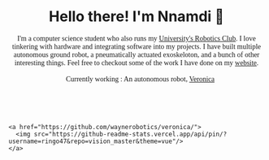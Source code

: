 <h1 align='center'> Hello there! I'm Nnamdi 👋</h1>

<p align="center" style="font-family:'Roboto mono'"> I'm a computer science student who also runs my <a href="https://github.com/waynerobotics">University's Robotics Club</a>.
 I love tinkering with hardware and integrating software into my projects. I have built multiple autonomous ground robot, a pneumatically actuated exoskeloton, and a bunch of other interesting things. Feel free to checkout some of the work I have done on my <a href="https://mr-monwe.github.io/">website</a>.
</br></br>
🔭 Currently working : An autonomous robot, <a href="https://github.com/waynerobotics/veronica">Veronica</a>
</br>
</p>

  <p align="center">
    </br>
    </br>
    </br>
    
    <a href="https://github.com/waynerobotics/veronica/">
      <img src="https://github-readme-stats.vercel.app/api/pin/?username=ringo47&repo=vision_master&theme=vue"/>
    </a>
  </p>

<!-- <div style="text-align:center"><img src="https://im7.ezgif.com/tmp/ezgif-7-66652e0ea5ce.gif" /></div> -->

<!-- [![bleedRGB](https://im7.ezgif.com/tmp/ezgif-7-66652e0ea5ce.gif)]() -->

<!-- **Mr-Monwe/Mr-Monwe** is a ✨ _special_ ✨ repository because its `README.md` (this file) appears on your GitHub profile.

Here are some ideas to get you started:

- 🔭 I’m currently working on ...
- 🌱 I’m currently learning ...
- 👯 I’m looking to collaborate on ...
- 🤔 I’m looking for help with ...
- 💬 Ask me about ...
- 📫 How to reach me: ...
- 😄 Pronouns: ...
- ⚡ Fun fact: ...
-->
